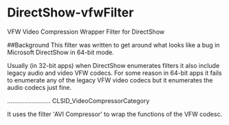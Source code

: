# DirectShow-vfwFilter
VFW Video Compression Wrapper Filter for DirectShow

##Background
This filter was written to get around what looks like a bug in Microsoft DirectShow in 64-bit mode.

Usually (in 32-bit apps) when DirectShow enumerates filters it also include legacy audio and video VFW codecs.  For some reason in 64-bit apps it fails to enumerate any of the legacy VFW video codecs but it enumerates the audio codecs just fine.


.........................
CLSID_VideoCompressorCategory 

It uses the filter 'AVI Compressor' to wrap the functions of the VFW codesc.
